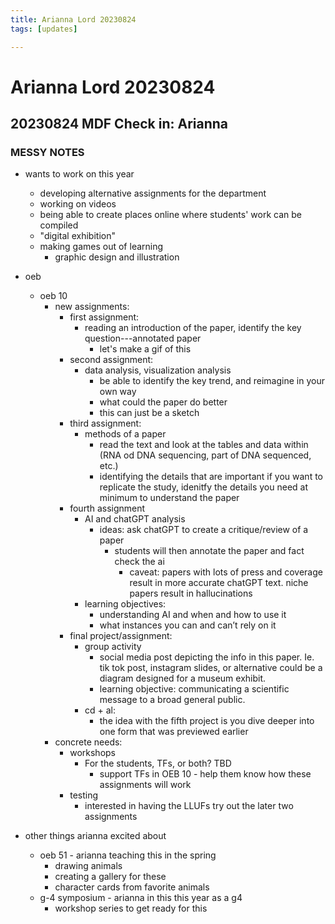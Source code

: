 ```yaml
---
title: Arianna Lord 20230824
tags: [updates]

---
```


# Arianna Lord 20230824


## 20230824 MDF Check in: Arianna


### MESSY NOTES 

* wants to work on this year
    * developing alternative assignments for the department
    * working on videos
    * being able to create places online where students' work can be compiled
    * "digital exhibition"
    * making games out of learning
        * graphic design and illustration
* oeb
    * oeb 10
        * new assignments: 
            * first assignment: 
                * reading an introduction of the paper, identify the key question---annotated paper
                    * let's make a gif of this
            * second assignment: 
                * data analysis, visualization analysis
                    * be able to identify the key trend, and reimagine in your own way
                    * what could the paper do better
                    * this can just be a sketch
            * third assignment: 
                * methods of a paper
                    * read the text and look at the tables and data within (RNA od DNA sequencing, part of DNA sequenced, etc.)
                    * identifying the details that are important if you want to replicate the study, idenitfy the details you need at minimum to understand the paper 
            * fourth assignment
                * AI and chatGPT analysis 
                    * ideas: ask chatGPT to create a critique/review of a paper
                        * students will then annotate the paper and fact check the ai
                            * caveat: papers with lots of press and coverage result in more accurate chatGPT text. niche papers result in hallucinations 
                * learning objectives: 
                    * understanding AI and when and how to use it
                    * what instances you can and can’t rely on it
            * final project/assignment:
                * group activity
                    * social media post depicting the info in this paper. Ie. tik tok post, instagram slides, or alternative could be a diagram designed for a museum exhibit. 
                    * learning objective: communicating a scientific message to a broad general public.
                * cd + al: 
                    * the idea with the fifth project is you dive deeper into one form that was previewed earlier
        * concrete needs: 
            * workshops
                * For the students, TFs, or both? TBD
                    * support TFs in OEB 10 - help them know how these assignments will work
            * testing 
                * interested in having the LLUFs try out the later two assignments


* other things arianna excited about
    * oeb 51 - arianna teaching this in the spring
        * drawing animals
        * creating a gallery for these
        * character cards from favorite animals
    * g-4 symposium - arianna in this this year as a g4
        * workshop series to get ready for this
    